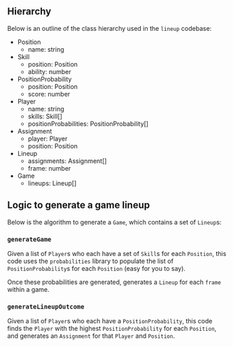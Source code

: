 ## Hierarchy

Below is an outline of the class hierarchy used in the `lineup` codebase:

- Position
  - name: string
- Skill
  - position: Position
  - ability: number
- PositionProbability
  - position: Position
  - score: number
- Player
  - name: string
  - skills: Skill[]
  - positionProbabilities: PositionProbability[]
- Assignment
  - player: Player
  - position: Position
- Lineup
  - assignments: Assignment[]
  - frame: number
- Game
  - lineups: Lineup[]

## Logic to generate a game lineup

Below is the algorithm to generate a `Game`, which contains a set of `Lineup`s:

### `generateGame`

Given a list of `Player`s who each have a set of `Skill`s for each `Position`, this code uses the `probabilities` library to populate the list of `PositionProbability`s for each `Position` (easy for you to say).

Once these probabilities are generated, generates a `Lineup` for each `frame` within a game.

### `generateLineupOutcome`

Given a list of `Player`s who each have a `PositionProbability`, this code finds the `Player` with the highest `PositionProbability` for each `Position`, and generates an `Assignment` for that `Player` and `Position`.
